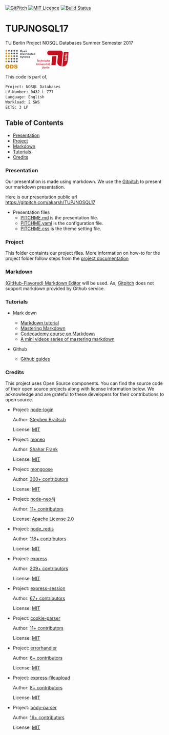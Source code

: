 [![GitPitch](https://gitpitch.com/assets/badge.svg)](https://gitpitch.com/akarsh/TUPJNOSQL17/master?grs=github&t=white)
[![MIT Licence](https://badges.frapsoft.com/os/mit/mit.svg?v=103)](https://opensource.org/licenses/mit-license.php)
[![Build Status](https://travis-ci.org/akarsh/TUPJNOSQL17.svg?branch=master)](https://travis-ci.org/akarsh/TUPJNOSQL17)

# TUPJNOSQL17
TU Berlin Project NOSQL Databases Summer Semester 2017

![](images/image1.png) ![](images/image.png)

This code is part of,

    Project: NOSQL Databases
    LV-Number: 0432 L 777
    Language: English
    Workload: 2 SWS
    ECTS: 3 LP

## Table of Contents
- [Presentation](#presentation)
- [Project](#project)
- [Markdown](#markdown)
- [Tutorials](#tutorials)
- [Credits](#credits)

### Presentation
Our presentation is made using markdown. We use the [Gitpitch](https://gitpitch.com) to present our markdown presentation.

Here is our presentation public url https://gitpitch.com/akarsh/TUPJNOSQL17

- Presentation files
    - [PITCHME.md](PITCHME.md) is the presentation file.
    - [PITCHME.yaml](PITCHME.yaml) is the configuration file.
    - [PITCHME.css](PITCHME.css) is the theme setting file.

### Project
This folder containts our project files. More information on how-to for the project folder follow steps from the [project documentation](project/readme.md)

### Markdown
[(GitHub-Flavored) Markdown Editor](https://jbt.github.io/markdown-editor/) will be used. As, [Gitpitch](https://gitpitch.com) does not support markdown provided by Github service.

### Tutorials
- Mark down
    - [Markdown tutorial](http://www.markdowntutorial.com/)
    - [Mastering Markdown](https://guides.github.com/features/mastering-markdown/)
    - [Codecademy course on Markdown](https://www.google.de/url?sa=t&rct=j&q=&esrc=s&source=web&cd=3&ved=0ahUKEwj0xeHIq7DUAhVBuBoKHS69AggQFgg0MAI&url=https%3A%2F%2Fwww.codecademy.com%2Fcourses%2Fweb-intermediate-en-Bw3bg%2F0%2F1&usg=AFQjCNHm8_PJ4xOtbmdNlsGD3E1IZBp4pA&sig2=pKnUgTZSpMCEb8Feh4M1uA&cad=rja)
    - [A mini videos series of mastering markdown](https://masteringmarkdown.com/)

- Github
    - [Github guides](https://guides.github.com/)

### Credits
This project uses Open Source components. You can find the source code of their open source projects along with license information below. We acknowledge and are grateful to these developers for their contributions to open source.
* Project: [node-login](https://github.com/braitsch/node-login)

  Author: [Stephen Braitsch](https://github.com/braitsch)

  License: [MIT](https://github.com/braitsch/node-login/blob/master/license.md)

* Project: [moneo](https://github.com/srfrnk/moneo)

  Author: [Shahar Frank](https://github.com/srfrnk)

  License: [MIT](https://github.com/srfrnk/moneo/blob/master/LICENSE.txt)

* Project: [mongoose](https://github.com/Automattic/mongoose)

  Author: [300+ contributors](https://github.com/Automattic/mongoose/graphs/contributors)

  License: [MIT](https://github.com/Automattic/mongoose#license)

* Project: [node-neo4j](https://github.com/thingdom/node-neo4j)

  Author: [11+ contributors](https://github.com/thingdom/node-neo4j/graphs/contributors)

  License: [Apache License 2.0](https://github.com/thingdom/node-neo4j/blob/master/LICENSE)

* Project: [node_redis](https://github.com/NodeRedis/node_redis)

  Author: [118+ contributors](https://github.com/NodeRedis/node_redis/graphs/contributors)

  License: [MIT](https://github.com/NodeRedis/node_redis/blob/master/LICENSE)

* Project: [express](https://github.com/expressjs/express)

  Author: [209+ contributors](https://github.com/expressjs/express/graphs/contributors)

  License: [MIT](https://github.com/expressjs/express/blob/master/LICENSE)

* Project: [express-session](https://github.com/expressjs/session)

  Author: [67+ contributors](https://github.com/expressjs/session/graphs/contributors)

  License: [MIT](https://github.com/expressjs/session/blob/master/LICENSE)

* Project: [cookie-parser](https://github.com/expressjs/cookie-parser)

  Author: [11+ contributors](https://github.com/expressjs/cookie-parser/graphs/contributors)

  License: [MIT](https://github.com/expressjs/cookie-parser/blob/master/LICENSE)

* Project: [errorhandler](https://github.com/expressjs/errorhandler)

  Author: [6+ contributors](https://github.com/expressjs/errorhandler/graphs/contributors)

  License: [MIT](https://github.com/expressjs/errorhandler/blob/master/LICENSE)

* Project: [express-fileupload](https://github.com/richardgirges/express-fileupload)

  Author: [8+ contributors](https://github.com/richardgirges/express-fileupload/graphs/contributors)

  License: [MIT](https://github.com/richardgirges/express-fileupload/blob/master/LICENSE)

* Project: [body-parser](https://github.com/expressjs/body-parser)

  Author: [16+ contributors](https://github.com/expressjs/body-parser/graphs/contributors)

  License: [MIT](https://github.com/expressjs/body-parser/blob/master/LICENSE)
